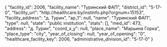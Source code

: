 {
    "facility_id": 2006,
    "facility_name": "Туринский ФАП",
    "district_id": "5-17-0",
    "facility_url": "http:\/\/healthcare.by\/instinfo.php?orgnum=15153",
    "facility_address": "д. Турин",
    "ap_1": null,
    "name": "Туринский ФАП",
    "type": null,
    "state": "public institution",
    "stats": [],
    "med_id": 473,
    "address": "д. Турин",
    "coord_x_y": null,
    "place_name": "Марьина Горка",
    "place_type": "city",
    "year_of_closing": null,
    "year_of_opening": "0",
    "healthcare_facility_key": 2006,
    "administrative_division_id": "5-17-0"
}